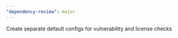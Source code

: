 ```yaml
---
"dependency-review": major
---
```


Create separate default configs for vulnerability and license checks
